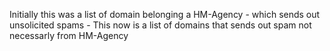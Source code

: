Initially this was a list of domain belonging a HM-Agency - which sends out unsolicited spams - This now is a list of domains that sends out spam not necessarly from HM-Agency